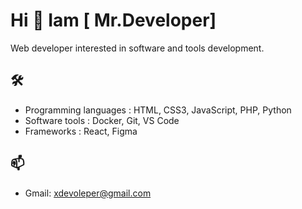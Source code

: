 # Hi 👋 Iam [ Mr.Developer]
Web developer interested in software and tools development.

## 🛠 
- Programming languages : HTML, CSS3, JavaScript, PHP, Python 
- Software tools        : Docker, Git, VS Code
- Frameworks            : React, Figma

## 📫 
- Gmail: xdevoleper@gmail.com